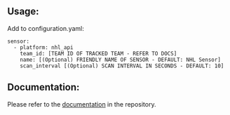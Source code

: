 ## Usage:
Add to configuration.yaml:

```
sensor:
  - platform: nhl_api
    team_id: [TEAM ID OF TRACKED TEAM - REFER TO DOCS]
    name: [(Optional) FRIENDLY NAME OF SENSOR - DEFAULT: NHL Sensor]
    scan_interval [(Optional) SCAN INTERVAL IN SECONDS - DEFAULT: 10]
```
## Documentation:
Please refer to the [documentation](https://github.com/JayBlackedOut/hass-nhlapi/) in the repository.
